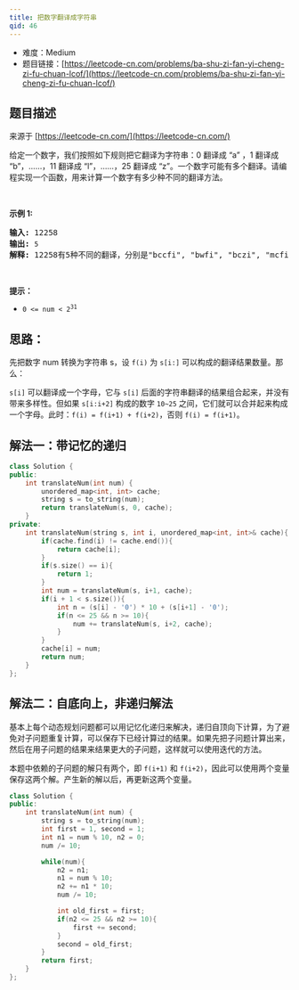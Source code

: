 ```yaml
---
title: 把数字翻译成字符串
qid: 46
---
```



- 难度：Medium
- 题目链接：[https://leetcode-cn.com/problems/ba-shu-zi-fan-yi-cheng-zi-fu-chuan-lcof/](https://leetcode-cn.com/problems/ba-shu-zi-fan-yi-cheng-zi-fu-chuan-lcof/)


## 题目描述

来源于 [https://leetcode-cn.com/](https://leetcode-cn.com/)

<p>给定一个数字，我们按照如下规则把它翻译为字符串：0 翻译成 &ldquo;a&rdquo; ，1 翻译成 &ldquo;b&rdquo;，&hellip;&hellip;，11 翻译成 &ldquo;l&rdquo;，&hellip;&hellip;，25 翻译成 &ldquo;z&rdquo;。一个数字可能有多个翻译。请编程实现一个函数，用来计算一个数字有多少种不同的翻译方法。</p>

<p>&nbsp;</p>

<p><strong>示例 1:</strong></p>

<pre><strong>输入:</strong> 12258
<strong>输出:</strong> <code>5
</code><strong>解释:</strong> 12258有5种不同的翻译，分别是&quot;bccfi&quot;, &quot;bwfi&quot;, &quot;bczi&quot;, &quot;mcfi&quot;和&quot;mzi&quot;</pre>

<p>&nbsp;</p>

<p><strong>提示：</strong></p>

<ul>
	<li><code>0 &lt;= num &lt; 2<sup>31</sup></code></li>
</ul>


## 思路：

先把数字 num 转换为字符串 s，设 `f(i)` 为 `s[i:]` 可以构成的翻译结果数量。那么：

`s[i]` 可以翻译成一个字母，它与 `s[i]` 后面的字符串翻译的结果组合起来，并没有带来多样性。但如果 `s[i:i+2]` 构成的数字 `10~25` 之间，它们就可以合并起来构成一个字母。此时：`f(i) = f(i+1) + f(i+2)`，否则 `f(i) = f(i+1)`。


## 解法一：带记忆的递归

```c++
class Solution {
public:
    int translateNum(int num) {
		unordered_map<int, int> cache;
        string s = to_string(num);
        return translateNum(s, 0, cache);
    }
private:
    int translateNum(string s, int i, unordered_map<int, int>& cache){
        if(cache.find(i) != cache.end()){
            return cache[i];
        }
        if(s.size() == i){
            return 1;
        }
        int num = translateNum(s, i+1, cache);
        if(i + 1 < s.size()){
            int n = (s[i] - '0') * 10 + (s[i+1] - '0');
            if(n <= 25 && n >= 10){
                num += translateNum(s, i+2, cache);
            }
        }
        cache[i] = num;
        return num;
    }
};
```


## 解法二：自底向上，非递归解法

基本上每个动态规划问题都可以用记忆化递归来解决，递归自顶向下计算，为了避免对子问题重复计算，可以保存下已经计算过的结果。如果先把子问题计算出来，然后在用子问题的结果来结果更大的子问题，这样就可以使用迭代的方法。

本题中依赖的子问题的解只有两个，即 `f(i+1)` 和 `f(i+2)`，因此可以使用两个变量保存这两个解。产生新的解以后，再更新这两个变量。

```c++
class Solution {
public:
    int translateNum(int num) {
        string s = to_string(num);
        int first = 1, second = 1;
        int n1 = num % 10, n2 = 0;
        num /= 10;

        while(num){
            n2 = n1;
            n1 = num % 10;
            n2 += n1 * 10;
            num /= 10;

            int old_first = first;
            if(n2 <= 25 && n2 >= 10){
                first += second; 
            }
            second = old_first;
        }   
        return first;
    }
};
```